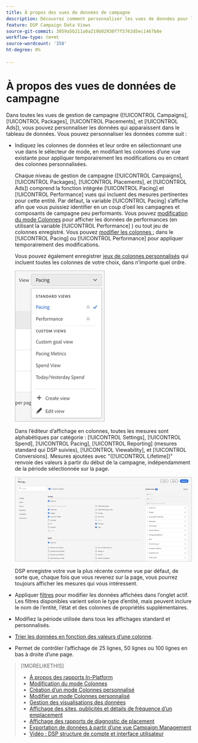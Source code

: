 ```yaml
---
title: À propos des vues de données de campagne
description: Découvrez comment personnaliser les vues de données pour les campagnes, les packages, les emplacements et les publicités.
feature: DSP Campaign Data Views
source-git-commit: 3059a5b211a8a219b02930f7f5763d5ec1467b8e
workflow-type: tm+mt
source-wordcount: '358'
ht-degree: 0%

---
```


# À propos des vues de données de campagne

Dans toutes les vues de gestion de campagne ([!UICONTROL Campaigns], [!UICONTROL Packages], [!UICONTROL Placements], et [!UICONTROL Ads]), vous pouvez personnaliser les données qui apparaissent dans le tableau de données. Vous pouvez personnaliser les données comme suit :

* Indiquez les colonnes de données et leur ordre en sélectionnant une vue dans le sélecteur de mode, en modifiant les colonnes d’une vue existante pour appliquer temporairement les modifications ou en créant des colonnes personnalisées.

   Chaque niveau de gestion de campagne ([!UICONTROL Campaigns], [!UICONTROL Packages], [!UICONTROL Placements], et [!UICONTROL Ads]) comprend la fonction intégrée [!UICONTROL Pacing] et [!UICONTROL Performance] vues qui incluent des mesures pertinentes pour cette entité. Par défaut, la variable [!UICONTROL Pacing] s’affiche afin que vous puissiez identifier en un coup d’oeil les campagnes et composants de campagne peu performants. Vous pouvez [modification du mode Colonnes](column-view-change.md) pour afficher les données de performances (en utilisant la variable [!UICONTROL Performance] ) ou tout jeu de colonnes enregistré. Vous pouvez [modifier les colonnes ;](column-view-edit.md) dans le [!UICONTROL Pacing] ou [!UICONTROL Performance] pour appliquer temporairement des modifications.

   Vous pouvez également enregistrer [jeux de colonnes personnalisés](column-view-create.md) qui incluent toutes les colonnes de votre choix, dans n’importe quel ordre.

   ![sélecteur de mode Colonne](/help/dsp/assets/column-view-selector.png)

   Dans l’éditeur d’affichage en colonnes, toutes les mesures sont alphabétiques par catégorie : [!UICONTROL Settings], [!UICONTROL Spend], [!UICONTROL Pacing], [!UICONTROL Reporting] (mesures standard qui DSP suivies), [!UICONTROL Viewability], et [!UICONTROL Conversions]. Mesures ajoutées avec &quot;([!UICONTROL Lifetime])&quot; renvoie des valeurs à partir du début de la campagne, indépendamment de la période sélectionnée sur la page.

   ![éditeur d’affichage des colonnes](/help/dsp/assets/column-view-editor.png)

   DSP enregistre votre vue la plus récente comme vue par défaut, de sorte que, chaque fois que vous revenez sur la page, vous pourrez toujours afficher les mesures qui vous intéressent.

* Appliquer [filtres](campaign-data-filter.md) pour modifier les données affichées dans l’onglet actif. Les filtres disponibles varient selon le type d’entité, mais peuvent inclure le nom de l’entité, l’état et des colonnes de propriétés supplémentaires.

* Modifiez la période utilisée dans tous les affichages standard et personnalisés.

* [Trier les données en fonction des valeurs d’une colonne](campaign-data-sort.md).

* Permet de contrôler l’affichage de 25 lignes, 50 lignes ou 100 lignes en bas à droite d’une page.

>[!MORELIKETHIS]
>
>* [À propos des rapports In-Platform](campaign-reports-about.md)
>* [Modification du mode Colonnes](column-view-change.md)
>* [Création d’un mode Colonnes personnalisé](column-view-create.md)
>* [Modifier un mode Colonnes personnalisé](column-view-edit.md)
>* [Gestion des visualisations des données](campaign-data-visualization-manage.md)
>* [Affichage des sites, publicités et détails de fréquence d’un emplacement](placement-details-view.md)
>* [Affichage des rapports de diagnostic de placement](placement-diagnostics.md)
>* [Exportation de données à partir d’une vue Campaign Management](campaign-export-data.md)
>* [Vidéo : DSP structure de compte et interface utilisateur](https://experienceleague.adobe.com/docs/advertising-cloud-learn/tutorials/dsp/ui.html)

